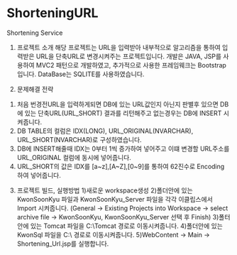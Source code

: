 # ShorteningURL
Shortening Service

1. 프로젝트 소개
 해당 프로젝트는 URL을 입력받아 내부적으로 알고리즘을 통하여 입력받은 URL을 단축URL로 변경시켜주는 프로젝트입니다.
 개발은 JAVA, JSP를 사용하여 MVC2 패턴으로 개발하였고, 추가적으로 사용한 프레임웨크는 Bootstrap입니다.
 DataBase는 SQLITE를 사용하였습니다.

2. 문제해결 전략  
 1) 처음 번경전URL을 입력하게되면 DB에 있는 URL값인지 아닌지 판별후 있으면 DB에 있는 단축URL(URL_SHORT) 결과를 리턴해주고 
   없는경우는 DB에 INSERT 시켜줍니다. 
 2) DB TABLE의 컬럼은 IDX(LONG), URL_ORIGINAL(NVARCHAR), URL_SHORT(NVARCHAR)로 구성하였습니다. 
 3) DB에 INSERT해줄때 IDX는 0부터 1씩 증가하여 넣어주고 이떄 변경할 URL주소를 URL_ORIGINAL 컬럼에 동시에 넣어줍니다. 
 4) URL_SHORT의 값은 IDX를 [a~z],[A~Z],[0~9]를 통하여 62진수로 Encoding 하여 넣어줍니다.
 
3. 프로젝트 빌드, 실행방법
 1)새로운 workspace생성
 2)폴더안에 있는 KwonSoonKyu 파일과 KwonSoonKyu_Server 파일을 각각 이클립스에서 Import 시켜줍니다. 
    (General -> Existing Projects into Workspace -> select archive file -> KwonSoonKyu, KwonSoonKyu_Server 선택 후 Finish)
 3)폴터안에 있는 Tomcat 파일을 C:\Tomcat 경로로 이동시켜줍니다.
 4)폴더안에 있는 KwonSql 파일을 C:\ 경로로 이동시켜줍니다.
 5)WebContent -> Main -> Shortening_Url.jsp를 실행합니다.



